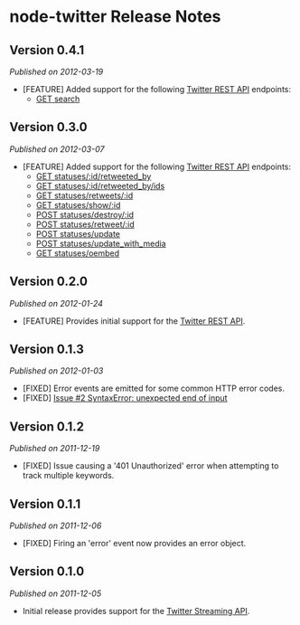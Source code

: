 # node-twitter Release Notes

## Version 0.4.1

*Published on 2012-03-19*

* [FEATURE] Added support for the following [Twitter REST API](https://dev.twitter.com/docs/api) endpoints:
  * [GET search](https://dev.twitter.com/docs/api/1/get/search)

## Version 0.3.0

*Published on 2012-03-07*

* [FEATURE] Added support for the following [Twitter REST API](https://dev.twitter.com/docs/api) endpoints:
  * [GET statuses/:id/retweeted_by](https://dev.twitter.com/docs/api/1/get/statuses/%3Aid/retweeted_by)
  * [GET statuses/:id/retweeted_by/ids](https://dev.twitter.com/docs/api/1/get/statuses/%3Aid/retweeted_by/ids)
  * [GET statuses/retweets/:id](https://dev.twitter.com/docs/api/1/get/statuses/retweets/%3Aid)
  * [GET statuses/show/:id](https://dev.twitter.com/docs/api/1/get/statuses/show/%3Aid)
  * [POST statuses/destroy/:id](https://dev.twitter.com/docs/api/1/post/statuses/destroy/%3Aid)
  * [POST statuses/retweet/:id](https://dev.twitter.com/docs/api/1/post/statuses/retweet/%3Aid)
  * [POST statuses/update](https://dev.twitter.com/docs/api/1/post/statuses/update)
  * [POST statuses/update_with_media](https://dev.twitter.com/docs/api/1/post/statuses/update_with_media)
  * [GET statuses/oembed](https://dev.twitter.com/docs/api/1/get/statuses/oembed)

## Version 0.2.0

*Published on 2012-01-24*

* [FEATURE] Provides initial support for the [Twitter REST API](https://dev.twitter.com/docs/api).

## Version 0.1.3

*Published on 2012-01-03*

* [FIXED] Error events are emitted for some common HTTP error codes.
* [FIXED] [Issue #2 SyntaxError: unexpected end of input](https://github.com/iStrategyLabs/node-twitter/issues/2)

## Version 0.1.2

*Published on 2011-12-19*

* [FIXED] Issue causing a '401 Unauthorized' error when attempting to track multiple keywords.

## Version 0.1.1

*Published on 2011-12-06*

* [FIXED] Firing an 'error' event now provides an error object.

## Version 0.1.0

*Published on 2011-12-05*

* Initial release provides support for the [Twitter Streaming API](https://dev.twitter.com/docs/streaming-api).
